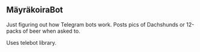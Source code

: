 <h2>MäyräkoiraBot</h2>

Just figuring out how Telegram bots work.
Posts pics of Dachshunds or 12-packs of beer when asked to.

Uses telebot library.
